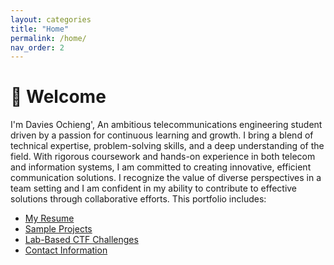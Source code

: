 ```yaml
---
layout: categories
title: "Home"
permalink: /home/
nav_order: 2
---
```


# 👋 Welcome

I'm Davies Ochieng',  An ambitious telecommunications engineering student driven by a passion for continuous learning and growth. I bring a blend of technical expertise, problem-solving skills, and a deep understanding of the field. With rigorous coursework and hands-on experience in both telecom and information systems, I am committed to creating innovative, efficient communication solutions. I recognize the value of diverse perspectives in a team setting and I am confident in my ability to contribute to effective solutions through collaborative efforts.
This portfolio includes:
- [My Resume](resume)
- [Sample Projects](projects)
- [Lab-Based CTF Challenges](lab-challenges)
- [Contact Information](contact)
